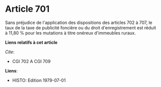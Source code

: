 # Article 701

Sans préjudice de l'application des dispositions des articles 702 à 707, le taux de la taxe de publicité foncière ou du droit
d'enregistrement est réduit à 11,80 % pour les mutations à titre onéreux d'immeubles ruraux.

**Liens relatifs à cet article**

_Cite_:

  - CGI 702 A CGI 709

**Liens**:

  - HISTO: Edition 1979-07-01
